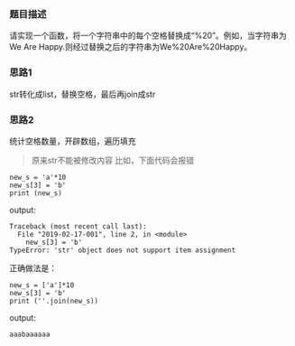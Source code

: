 ### 题目描述
请实现一个函数，将一个字符串中的每个空格替换成“%20”。例如，当字符串为We Are Happy.则经过替换之后的字符串为We%20Are%20Happy。

### 思路1
str转化成list，替换空格，最后再join成str

### 思路2
统计空格数量，开辟数组，遍历填充
>原来str不能被修改内容
比如，下面代码会报错
```
new_s = 'a'*10
new_s[3] = 'b'
print (new_s)
```
output:
```
Traceback (most recent call last):
  File "2019-02-17-001", line 2, in <module>
    new_s[3] = 'b'
TypeError: 'str' object does not support item assignment
```
正确做法是：
```
new_s = ['a']*10
new_s[3] = 'b'
print (''.join(new_s))
```
output:
```
aaabaaaaaa
```
